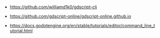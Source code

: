 
- https://github.com/williamd1k0/gdscript-cli

- https://github.com/gdscript-online/gdscript-online.github.io

- https://docs.godotengine.org/en/stable/tutorials/editor/command_line_tutorial.html